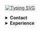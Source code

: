 [![Typing SVG](https://readme-typing-svg.demolab.com?font=JetBrains+Mono&size=18&duration=3000&pause=300&color=FFFFFF&multiline=true&repeat=true&random=false&width=435&height=108&lines=-%3E+curl+abdlmutii.repl.co;Abdlmu'tii%2C+an+back-end+developer.;Started+coding+since+11+years+of+age;With+ton+of+technologies+under+my+belt)](https://abdlmutii.repl.co)

<details>

  <summary><strong>Contact</strong></summary>
  
  - 📬 [abdlmutii@outlook.com](mailto:abdlmutii@outlook.com)

  - 🐧 [@abdlmutii](https://twitter.com/@abdlmutii), everywhere.
</details>

<details>

  <summary><strong>Experience</strong></summary>
  
#### Coding:
<p align="center">
  <img src="https://img.shields.io/badge/-JavaScript-05122A?style=flat&logo=javascript">

  <img src="https://img.shields.io/badge/-Node.js-05122A?style=flat&logo=node.js">

  <img src="https://img.shields.io/badge/-Typescript-05122A?style=flat&logo=typescript">
    <img src="https://img.shields.io/badge/-MongoDB%20(Mongoose)-05122A?style=flat&logo=mongodb">
  <img src="https://img.shields.io/badge/-Tailwind.css-05122A?style=flat&logo=tailwind-css">

  <img src="https://img.shields.io/badge/-Go-05122A?style=flat&logo=go">

  <img src="https://img.shields.io/badge/-HTML-05122A?style=flat&logo=html5">
      <img src="https://img.shields.io/badge/-React-05122A?style=flat&logo=react">
      <img src="https://img.shields.io/badge/-Next-05122A?style=flat&logo=next.js">
  </p>
  
 #### IDE's & Text Editors: 
 <p align="center">
  <img src="https://img.shields.io/badge/-Replit-05122A?style=flat&logo=replit">

  <img src="https://img.shields.io/badge/-Neovim-05122A?style=flat&logo=neovim">
  
</p>

  </details>
